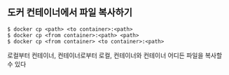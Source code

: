 
## 도커 컨테이너에서 파일 복사하기

```
$ docker cp <path> <to container>:<path>
$ docker cp <from container>:<path> <path>
$ docker cp <from container> <to container>:<path>
```

로컬부터 컨테이너, 컨테이너로부터 로컬, 컨테이너와 컨테이너 어디든 파일을 복사할 수 있다
